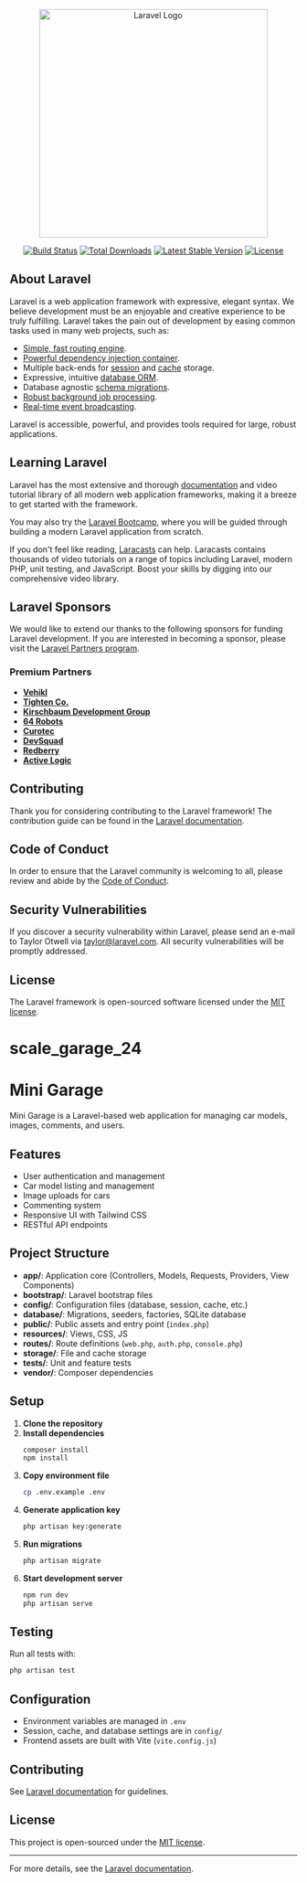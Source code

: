 <p align="center"><a href="https://laravel.com" target="_blank"><img src="https://raw.githubusercontent.com/laravel/art/master/logo-lockup/5%20SVG/2%20CMYK/1%20Full%20Color/laravel-logolockup-cmyk-red.svg" width="400" alt="Laravel Logo"></a></p>

<p align="center">
<a href="https://github.com/laravel/framework/actions"><img src="https://github.com/laravel/framework/workflows/tests/badge.svg" alt="Build Status"></a>
<a href="https://packagist.org/packages/laravel/framework"><img src="https://img.shields.io/packagist/dt/laravel/framework" alt="Total Downloads"></a>
<a href="https://packagist.org/packages/laravel/framework"><img src="https://img.shields.io/packagist/v/laravel/framework" alt="Latest Stable Version"></a>
<a href="https://packagist.org/packages/laravel/framework"><img src="https://img.shields.io/packagist/l/laravel/framework" alt="License"></a>
</p>

## About Laravel

Laravel is a web application framework with expressive, elegant syntax. We believe development must be an enjoyable and creative experience to be truly fulfilling. Laravel takes the pain out of development by easing common tasks used in many web projects, such as:

- [Simple, fast routing engine](https://laravel.com/docs/routing).
- [Powerful dependency injection container](https://laravel.com/docs/container).
- Multiple back-ends for [session](https://laravel.com/docs/session) and [cache](https://laravel.com/docs/cache) storage.
- Expressive, intuitive [database ORM](https://laravel.com/docs/eloquent).
- Database agnostic [schema migrations](https://laravel.com/docs/migrations).
- [Robust background job processing](https://laravel.com/docs/queues).
- [Real-time event broadcasting](https://laravel.com/docs/broadcasting).

Laravel is accessible, powerful, and provides tools required for large, robust applications.

## Learning Laravel

Laravel has the most extensive and thorough [documentation](https://laravel.com/docs) and video tutorial library of all modern web application frameworks, making it a breeze to get started with the framework.

You may also try the [Laravel Bootcamp](https://bootcamp.laravel.com), where you will be guided through building a modern Laravel application from scratch.

If you don't feel like reading, [Laracasts](https://laracasts.com) can help. Laracasts contains thousands of video tutorials on a range of topics including Laravel, modern PHP, unit testing, and JavaScript. Boost your skills by digging into our comprehensive video library.

## Laravel Sponsors

We would like to extend our thanks to the following sponsors for funding Laravel development. If you are interested in becoming a sponsor, please visit the [Laravel Partners program](https://partners.laravel.com).

### Premium Partners

- **[Vehikl](https://vehikl.com)**
- **[Tighten Co.](https://tighten.co)**
- **[Kirschbaum Development Group](https://kirschbaumdevelopment.com)**
- **[64 Robots](https://64robots.com)**
- **[Curotec](https://www.curotec.com/services/technologies/laravel)**
- **[DevSquad](https://devsquad.com/hire-laravel-developers)**
- **[Redberry](https://redberry.international/laravel-development)**
- **[Active Logic](https://activelogic.com)**

## Contributing

Thank you for considering contributing to the Laravel framework! The contribution guide can be found in the [Laravel documentation](https://laravel.com/docs/contributions).

## Code of Conduct

In order to ensure that the Laravel community is welcoming to all, please review and abide by the [Code of Conduct](https://laravel.com/docs/contributions#code-of-conduct).

## Security Vulnerabilities

If you discover a security vulnerability within Laravel, please send an e-mail to Taylor Otwell via [taylor@laravel.com](mailto:taylor@laravel.com). All security vulnerabilities will be promptly addressed.

## License

The Laravel framework is open-sourced software licensed under the [MIT license](https://opensource.org/licenses/MIT).
# scale_garage_24

# Mini Garage

Mini Garage is a Laravel-based web application for managing car models, images, comments, and users.

## Features

- User authentication and management
- Car model listing and management
- Image uploads for cars
- Commenting system
- Responsive UI with Tailwind CSS
- RESTful API endpoints

## Project Structure

- **app/**: Application core (Controllers, Models, Requests, Providers, View Components)
- **bootstrap/**: Laravel bootstrap files
- **config/**: Configuration files (database, session, cache, etc.)
- **database/**: Migrations, seeders, factories, SQLite database
- **public/**: Public assets and entry point (`index.php`)
- **resources/**: Views, CSS, JS
- **routes/**: Route definitions (`web.php`, `auth.php`, `console.php`)
- **storage/**: File and cache storage
- **tests/**: Unit and feature tests
- **vendor/**: Composer dependencies

## Setup

1. **Clone the repository**
2. **Install dependencies**
   ```sh
   composer install
   npm install
   ```
3. **Copy environment file**
   ```sh
   cp .env.example .env
   ```
4. **Generate application key**
   ```sh
   php artisan key:generate
   ```
5. **Run migrations**
   ```sh
   php artisan migrate
   ```
6. **Start development server**
   ```sh
   npm run dev
   php artisan serve
   ```

## Testing

Run all tests with:
```sh
php artisan test
```

## Configuration

- Environment variables are managed in `.env`
- Session, cache, and database settings are in `config/`
- Frontend assets are built with Vite (`vite.config.js`)

## Contributing

See [Laravel documentation](https://laravel.com/docs/contributions) for guidelines.

## License

This project is open-sourced under the [MIT license](https://opensource.org/licenses/MIT).

---

For more details, see the [Laravel documentation](https://laravel.com/docs).